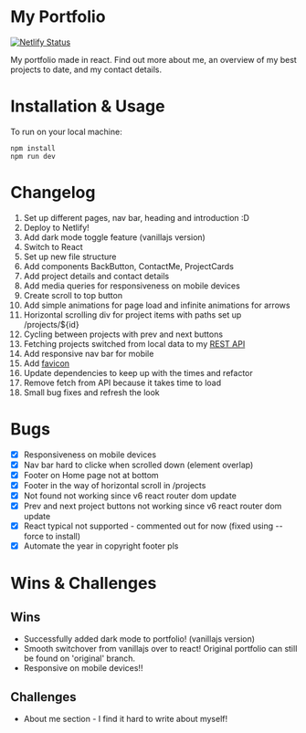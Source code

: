 # My Portfolio

[![Netlify Status](https://api.netlify.com/api/v1/badges/286cf9ba-4749-4316-8fb1-050292679350/deploy-status)](https://app.netlify.com/sites/nat-portfolio/deploys)

My portfolio made in react. Find out more about me, an overview of my best projects to date, and my contact details. 

# Installation & Usage

To run on your local machine:

`npm install`   
`npm run dev`   

# Changelog
1. Set up different pages, nav bar, heading and introduction :D
2. Deploy to Netlify!
3. Add dark mode toggle feature (vanillajs version)
4. Switch to React
5. Set up new file structure
6. Add components BackButton, ContactMe, ProjectCards
8. Add project details and contact details
9. Add media queries for responsiveness on mobile devices
10. Create scroll to top button
11. Add simple animations for page load and infinite animations for arrows
12. Horizontal scrolling div for project items with paths set up /projects/${id}
13. Cycling between projects with prev and next buttons
14. Fetching projects switched from local data to my [REST API](https://github.com/natbibi/my-rest-api)
15. Add responsive nav bar for mobile 
16. Add [favicon](https://i.ibb.co/BBtpv7F/profilepic-copy.png)
17. Update dependencies to keep up with the times and refactor
18. Remove fetch from API because it takes time to load
19. Small bug fixes and refresh the look

# Bugs
- [x] Responsiveness on mobile devices
- [x] Nav bar hard to clicke when scrolled down (element overlap)
- [x] Footer on Home page not at bottom
- [x] Footer in the way of horizontal scroll in /projects
- [x] Not found not working since v6 react router dom update
- [x] Prev and next project buttons not working since v6 react router dom update
- [x] React typical not supported - commented out for now (fixed using --force to install)
- [x] Automate the year in copyright footer pls

# Wins & Challenges

## Wins
- Successfully added dark mode to portfolio! (vanillajs version)
- Smooth switchover from vanillajs over to react! Original portfolio can still be found on 'original' branch.  
- Responsive on mobile devices!!

## Challenges
- About me section - I find it hard to write about myself!   
